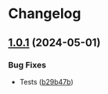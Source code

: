 # Changelog

## [1.0.1](https://github.com/DSI-HUG/ngx-components/compare/ngx-status-v1.0.0...ngx-status-1.0.1) (2024-05-01)


### Bug Fixes

* Tests ([b29b47b](https://github.com/DSI-HUG/ngx-components/commit/b29b47b0dece63b6107daa02f8cc302ebe373b50))
